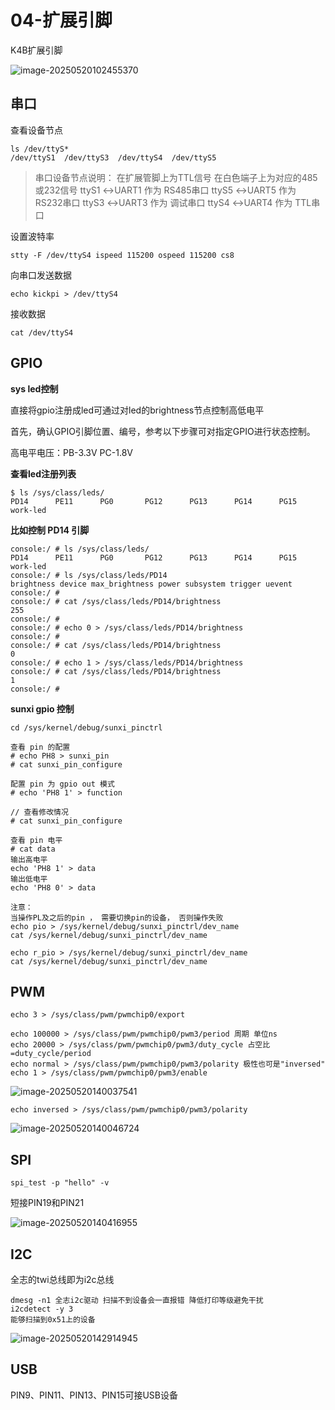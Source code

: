 # 04-扩展引脚

K4B扩展引脚 

![image-20250520102455370](http://tanzhtanzh.oss-cn-shenzhen.aliyuncs.com/img/image-20250520102455370.png)



## 串口

查看设备节点

```shell
ls /dev/ttyS*
/dev/ttyS1  /dev/ttyS3  /dev/ttyS4  /dev/ttyS5
```

>串口设备节点说明：
>在扩展管脚上为TTL信号 在白色端子上为对应的485或232信号
>	ttyS1  ↔UART1 作为 RS485串口
>	ttyS5  ↔UART5 作为 RS232串口
>	ttyS3  ↔UART3 作为 调试串口
>	ttyS4  ↔UART4 作为 TTL串口


设置波特率

``` 
stty -F /dev/ttyS4 ispeed 115200 ospeed 115200 cs8
```

向串口发送数据

``` shell
echo kickpi > /dev/ttyS4
```

接收数据

``` shell
cat /dev/ttyS4
```



## GPIO

**sys led控制**

直接将gpio注册成led可通过对led的brightness节点控制高低电平

首先，确认GPIO引脚位置、编号，参考以下步骤可对指定GPIO进行状态控制。

高电平电压：PB-3.3V PC-1.8V

**查看led注册列表**

```shell
$ ls /sys/class/leds/
PD14      PE11      PG0       PG12      PG13      PG14      PG15      work-led
```



**比如控制 PD14 引脚**

```shell
console:/ # ls /sys/class/leds/
PD14      PE11      PG0       PG12      PG13      PG14      PG15      work-led
console:/ # ls /sys/class/leds/PD14
brightness device max_brightness power subsystem trigger uevent
console:/ #
console:/ # cat /sys/class/leds/PD14/brightness
255
console:/ #
console:/ # echo 0 > /sys/class/leds/PD14/brightness
console:/ #
console:/ # cat /sys/class/leds/PD14/brightness
0
console:/ # echo 1 > /sys/class/leds/PD14/brightness
console:/ # cat /sys/class/leds/PD14/brightness
1
console:/ #
```

**sunxi gpio 控制**

``` shell
cd /sys/kernel/debug/sunxi_pinctrl

查看 pin 的配置
# echo PH8 > sunxi_pin
# cat sunxi_pin_configure

配置 pin 为 gpio out 模式
# echo 'PH8 1' > function

// 查看修改情况				
# cat sunxi_pin_configure

查看 pin 电平
# cat data
输出高电平
echo 'PH8 1' > data
输出低电平
echo 'PH8 0' > data

注意：
当操作PL及之后的pin ， 需要切换pin的设备， 否则操作失败
echo pio > /sys/kernel/debug/sunxi_pinctrl/dev_name
cat /sys/kernel/debug/sunxi_pinctrl/dev_name

echo r_pio > /sys/kernel/debug/sunxi_pinctrl/dev_name
cat /sys/kernel/debug/sunxi_pinctrl/dev_name
```



## PWM

``` shell
echo 3 > /sys/class/pwm/pwmchip0/export

echo 100000 > /sys/class/pwm/pwmchip0/pwm3/period 周期 单位ns
echo 20000 > /sys/class/pwm/pwmchip0/pwm3/duty_cycle 占空比=duty_cycle/period
echo normal > /sys/class/pwm/pwmchip0/pwm3/polarity 极性也可是"inversed"
echo 1 > /sys/class/pwm/pwmchip0/pwm3/enable
```

![image-20250520140037541](http://tanzhtanzh.oss-cn-shenzhen.aliyuncs.com/img/image-20250520140037541.png)

``` shell
echo inversed > /sys/class/pwm/pwmchip0/pwm3/polarity
```

![image-20250520140046724](http://tanzhtanzh.oss-cn-shenzhen.aliyuncs.com/img/image-20250520140046724.png)

## SPI

``` shell
spi_test -p "hello" -v
```

短接PIN19和PIN21

![image-20250520140416955](http://tanzhtanzh.oss-cn-shenzhen.aliyuncs.com/img/image-20250520140416955.png)



## I2C

全志的twi总线即为i2c总线

``` 
dmesg -n1 全志i2c驱动 扫描不到设备会一直报错 降低打印等级避免干扰
i2cdetect -y 3
能够扫描到0x51上的设备
```

![image-20250520142914945](http://tanzhtanzh.oss-cn-shenzhen.aliyuncs.com/img/image-20250520142914945.png)

## USB

PIN9、PIN11、PIN13、PIN15可接USB设备

